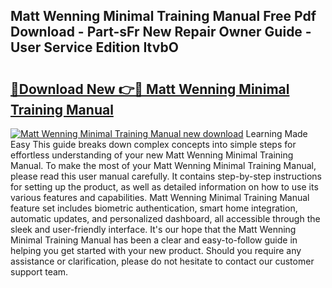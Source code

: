## Matt Wenning Minimal Training Manual Free Pdf Download - Part-sFr New Repair Owner Guide - User Service Edition ItvbO

# <h2><a href="http://cf11240.oget.top/?id=Matt+Wenning+Minimal+Training+Manual">🔗Download New 👉🔴 Matt Wenning Minimal Training Manual</a></h2>

[![Matt Wenning Minimal Training Manual new download](https://i.imgur.com/5g1atiW.png)](http://cf11240.oget.top/?id=Matt+Wenning+Minimal+Training+Manual)
Learning Made Easy This guide breaks down complex concepts into simple steps for effortless understanding of your new Matt Wenning Minimal Training Manual. To make the most of your Matt Wenning Minimal Training Manual, please read this user manual carefully. It contains step-by-step instructions for setting up the product, as well as detailed information on how to use its various features and capabilities. Matt Wenning Minimal Training Manual feature set includes biometric authentication, smart home integration, automatic updates, and personalized dashboard, all accessible through the sleek and user-friendly interface. It's our hope that the Matt Wenning Minimal Training Manual has been a clear and easy-to-follow guide in helping you get started with your new product. Should you require any assistance or clarification, please do not hesitate to contact our customer support team.
